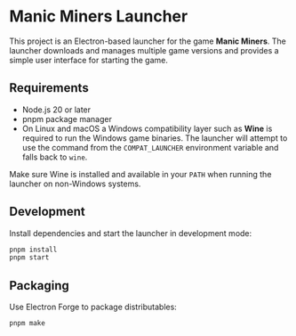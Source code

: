 # Manic Miners Launcher

This project is an Electron-based launcher for the game **Manic Miners**. The launcher downloads and manages multiple game versions and provides a simple user interface for starting the game.

## Requirements

- Node.js 20 or later
- pnpm package manager
- On Linux and macOS a Windows compatibility layer such as **Wine** is required to run the Windows game binaries. The launcher will attempt to use the command from the `COMPAT_LAUNCHER` environment variable and falls back to `wine`.

Make sure Wine is installed and available in your `PATH` when running the launcher on non-Windows systems.

## Development

Install dependencies and start the launcher in development mode:

```bash
pnpm install
pnpm start
```

## Packaging

Use Electron Forge to package distributables:

```bash
pnpm make
```
